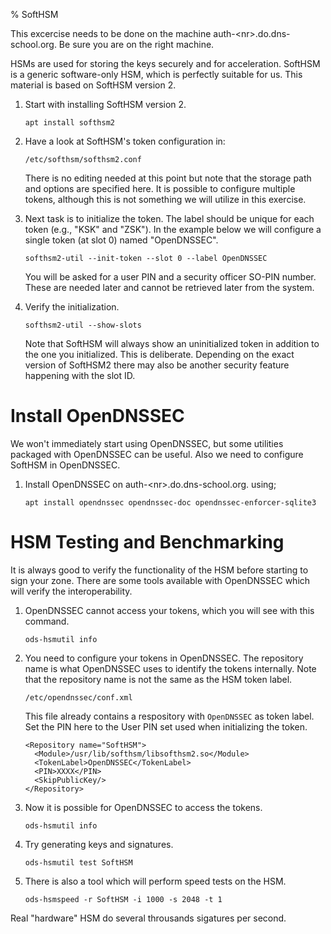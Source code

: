 % SoftHSM

This excercise needs to be done on the machine auth-\<nr\>.do.dns-school.org.
Be sure you are on the right machine.

HSMs are used for storing the keys securely and for acceleration. SoftHSM
is a generic software-only HSM, which is perfectly suitable for us. This
material is based on SoftHSM version 2.

1.  Start with installing SoftHSM version 2.

        apt install softhsm2

2.  Have a look at SoftHSM's token configuration in:

        /etc/softhsm/softhsm2.conf

    There is no editing needed at this point but note that the storage path and options
    are specified here.  It is possible to configure multiple tokens, although this is not
    something we will utilize in this exercise.

3.  Next task is to initialize the token. The label should be unique
    for each token (e.g., "KSK" and "ZSK"). In the example below we will
    configure a single token (at slot 0) named "OpenDNSSEC".

        softhsm2-util --init-token --slot 0 --label OpenDNSSEC

    You will be asked for a user PIN and a security officer SO-PIN number.
    These are needed later and cannot be retrieved later from the system.

4.  Verify the initialization.

        softhsm2-util --show-slots

    Note that SoftHSM will always show an uninitialized token in addition
    to the one you initialized. This is deliberate.  Depending on the exact
    version of SoftHSM2 there may also be another security feature happening
    with the slot ID.

# Install OpenDNSSEC

We won't immediately start using OpenDNSSEC, but some utilities packaged
with OpenDNSSEC can be useful.  Also we need to configure SoftHSM in
OpenDNSSEC.

1.  Install OpenDNSSEC on auth-\<nr\>.do.dns-school.org. using;

        apt install opendnssec opendnssec-doc opendnssec-enforcer-sqlite3

# HSM Testing and Benchmarking

It is always good to verify the functionality of the HSM before starting
to sign your zone. There are some tools available with OpenDNSSEC which
will verify the interoperability.

1.  OpenDNSSEC cannot access your tokens, which you will see with this command.

        ods-hsmutil info

2.  You need to configure your tokens in OpenDNSSEC. The repository name
    is what OpenDNSSEC uses to identify the tokens internally. Note that
    the repository name is not the same as the HSM token label.

        /etc/opendnssec/conf.xml

    This file already contains a respository with `OpenDNSSEC` as token label.
    Set the PIN here to the User PIN set used when initializing the token.

        <Repository name="SoftHSM">
          <Module>/usr/lib/softhsm/libsofthsm2.so</Module>
          <TokenLabel>OpenDNSSEC</TokenLabel>
          <PIN>XXXX</PIN>
          <SkipPublicKey/>
        </Repository>

3.  Now it is possible for OpenDNSSEC to access the tokens.

        ods-hsmutil info

4.  Try generating keys and signatures.

        ods-hsmutil test SoftHSM

5.  There is also a tool which will perform speed tests on the HSM.

        ods-hsmspeed -r SoftHSM -i 1000 -s 2048 -t 1

Real "hardware" HSM do several throusands sigatures per second.
